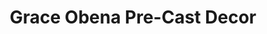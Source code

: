 ---
title: "Grace Obena Pre-Cast Decor"
url: /pasig/grace-obena-pre-cast-decor/
shop: Eisenwaren
---
